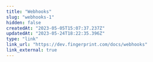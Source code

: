```yaml
---
title: "Webhooks"
slug: "webhooks-1"
hidden: false
createdAt: "2023-05-05T15:07:37.237Z"
updatedAt: "2023-05-24T18:22:35.396Z"
type: "link"
link_url: "https://dev.fingerprint.com/docs/webhooks"
link_external: true
---
```

